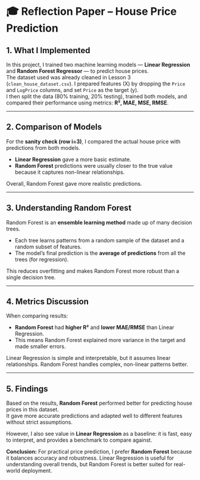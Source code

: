 # 🎓 Reflection Paper – House Price Prediction

## 1. What I Implemented
In this project, I trained two machine learning models — **Linear Regression** and **Random Forest Regressor** — to predict house prices.  
The dataset used was already cleaned in Lesson 3 (`clean_house_dataset.csv`). I prepared features (X) by dropping the `Price` and `LogPrice` columns, and set `Price` as the target (y).  
I then split the data (80% training, 20% testing), trained both models, and compared their performance using metrics: **R², MAE, MSE, RMSE**.

---

## 2. Comparison of Models
For the **sanity check (row i=3)**, I compared the actual house price with predictions from both models.  
- **Linear Regression** gave a more basic estimate.  
- **Random Forest** predictions were usually closer to the true value because it captures non-linear relationships.  

Overall, Random Forest gave more realistic predictions.

---

## 3. Understanding Random Forest
Random Forest is an **ensemble learning method** made up of many decision trees.  
- Each tree learns patterns from a random sample of the dataset and a random subset of features.  
- The model’s final prediction is the **average of predictions** from all the trees (for regression).  

This reduces overfitting and makes Random Forest more robust than a single decision tree.

---

## 4. Metrics Discussion
When comparing results:
- **Random Forest** had **higher R²** and **lower MAE/RMSE** than Linear Regression.  
- This means Random Forest explained more variance in the target and made smaller errors.  

Linear Regression is simple and interpretable, but it assumes linear relationships. Random Forest handles complex, non-linear patterns better.

---

## 5. Findings
Based on the results, **Random Forest** performed better for predicting house prices in this dataset.  
It gave more accurate predictions and adapted well to different features without strict assumptions.  

However, I also see value in **Linear Regression** as a baseline: it is fast, easy to interpret, and provides a benchmark to compare against.  

**Conclusion:** For practical price prediction, I prefer **Random Forest** because it balances accuracy and robustness. Linear Regression is useful for understanding overall trends, but Random Forest is better suited for real-world deployment.
